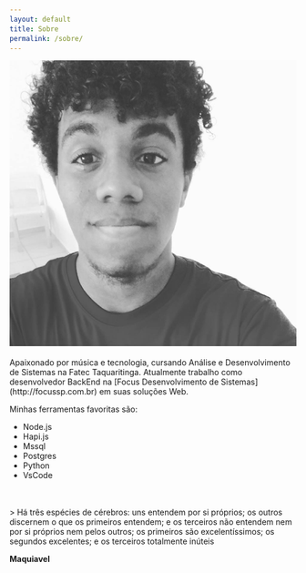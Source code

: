 ```yaml
---
layout: default
title: Sobre
permalink: /sobre/
---
```

<div align="center" class="">
  <img class="img-fluid profile" src="/assets/profile.jpg">
</div>
<br>
 Apaixonado por música e tecnologia, cursando Análise e Desenvolvimento de Sistemas na Fatec Taquaritinga.
 Atualmente trabalho como desenvolvedor BackEnd na [Focus Desenvolvimento de Sistemas](http://focussp.com.br) em suas soluções Web.

 Minhas ferramentas favoritas são:
  - Node.js
  - Hapi.js
  - Mssql
  - Postgres
  - Python
  - VsCode
<br>
<br>
> Há três espécies de cérebros: uns entendem por si próprios; os outros discernem o que os primeiros entendem; e os terceiros não entendem nem por si próprios nem pelos outros; os primeiros são excelentíssimos; os segundos excelentes; e os terceiros totalmente inúteis 

**Maquiavel**